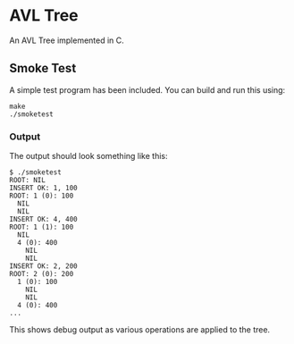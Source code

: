 # AVL Tree

An AVL Tree implemented in C.

## Smoke Test

A simple test program has been included. You can build and run this using:

    make
    ./smoketest

### Output

The output should look something like this:

    $ ./smoketest
    ROOT: NIL
    INSERT OK: 1, 100
    ROOT: 1 (0): 100
      NIL
      NIL
    INSERT OK: 4, 400
    ROOT: 1 (1): 100
      NIL
      4 (0): 400
        NIL
        NIL
    INSERT OK: 2, 200
    ROOT: 2 (0): 200
      1 (0): 100
        NIL
        NIL
      4 (0): 400
    ...

This shows debug output as various operations are applied to the tree.

